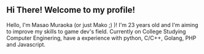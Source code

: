 ## Hi There! Welcome to my profile!

Hello, I'm Masao Muraoka (or just Mako ;) )! I'm 23 years old and I'm aiming to improve my skills to game dev's field. Currently on College Studying Computer Enginering, have a experience with python, C/C++, Golang, PHP and Javascript.  


